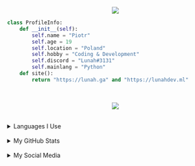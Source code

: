 <p align="center">
  <img src="https://readme-typing-svg.herokuapp.com?color=%237848E6&center=true&lines=Hi+there!+Welcome+to+my+profile!">
</p>

```py
class ProfileInfo:
    def __init__(self):
        self.name = "Piotr"
        self.age = 19
        self.location = "Poland"
        self.hobby = "Coding & Development"
        self.discord = "Lunah#3131"
        self.mainlang = "Python"
    def site():
        return "https://lunah.ga" and "https://lunahdev.ml"
```
<br>
<p align="center">
  <kbd>
    <img src="https://cdn.discordapp.com/attachments/687694909423091806/780799991613489182/lunahub_partnerbanner.gif"></img>
  </kbd>
</p>
<br>
<details>
<summary>Languages I Use</summary>
<br>
<p align="center">
  <img align="center" src="https://raw.githubusercontent.com/rahuldkjain/github-profile-readme-generator/master/src/images/icons/ProgrammingLanguages/python.svg" height="30" width="40"/>
  <img align="center" src="https://upload.wikimedia.org/wikipedia/commons/c/cf/Lua-Logo.svg" height="30" width="40"/>*
  <img align="center" src="https://raw.githubusercontent.com/rahuldkjain/github-profile-readme-generator/master/src/images/icons/Database/mongodb.svg" height="30" width="40"/>
  <img align="center" src="https://raw.githubusercontent.com/rahuldkjain/github-profile-readme-generator/master/src/images/icons/FrontendDevelopment/html.svg" height="30" width="40"/>
  <p align="center">*StepMania themes only</p>
</p>
</details>
<br>
<details>
<summary>My GitHub Stats</summary>
<br>
<p align="center">
  <img width="300px" height="120px" src="https://github-readme-stats.vercel.app/api?username=piotr25691&show_icons=true&theme=dracula&include_all_commits=true"></img>
  <img width="300px" height="120px" src="https://github-readme-stats.vercel.app/api/top-langs/?username=piotr25691&layout=compact&theme=dracula"></img>
</p>
<p align="center">
  <img width="300px" height="120px" src="https://github-readme-streak-stats.herokuapp.com/?user=piotr25691&theme=dracula"></img></p>
</p>
</details>
<br>
<details>
<summary>My Social Media</summary>
<br>
<p align="center">
  <a href="https://www.youtube.com/channel/UC_5QpuyeRp6Ymcjl9PzhO_g" target="blank"><img align="center" src="https://raw.githubusercontent.com/rahuldkjain/github-profile-readme-generator/master/src/images/icons/Social/youtube.svg" height="30" width="40" /></a>
  <a href="https://dsc.gg/lunahub" target="blank"><img align="center" src="https://raw.githubusercontent.com/rahuldkjain/github-profile-readme-generator/master/src/images/icons/Social/discord.svg" height="30" width="40" /></a>
</p>
<br>
</details>
